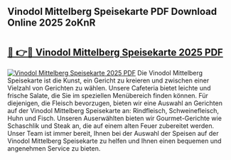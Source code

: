 ## Vinodol Mittelberg Speisekarte PDF Download Online 2025 2oKnR

# <h2><a href="http://gcdpwpe.nevu.top/?p=Vinodol+Mittelberg+Speisekarte">🔗 👉🔴 Vinodol Mittelberg Speisekarte 2025 PDF</a></h2>

[![Vinodol Mittelberg Speisekarte 2025 PDF](https://i.imgur.com/dBaPXMq.png)](http://gcdpwpe.nevu.top/?p=Vinodol+Mittelberg+Speisekarte)
Die Vinodol Mittelberg Speisekarte ist die Kunst, ein Gericht zu kreieren und zwischen einer Vielzahl von Gerichten zu wählen. Unsere Cafeteria bietet leichte und frische Salate, die Sie im speziellen Menübereich finden können. Für diejenigen, die Fleisch bevorzugen, bieten wir eine Auswahl an Gerichten auf der Vinodol Mittelberg Speisekarte an: Rindfleisch, Schweinefleisch, Huhn und Fisch. Unseren Auserwählten bieten wir Gourmet-Gerichte wie Schaschlik und Steak an, die auf einem alten Feuer zubereitet werden. Unser Team ist immer bereit, Ihnen bei der Auswahl der Speisen auf der Vinodol Mittelberg Speisekarte zu helfen und Ihnen einen bequemen und angenehmen Service zu bieten.
